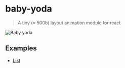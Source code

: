 # baby-yoda

> A tiny (≈ 500b) layout animation module for react

![Baby yoda](https://media.giphy.com/media/AcfTF7tyikWyroP0x7/giphy.gif)

## Examples

- [List](https://codesandbox.io/s/baby-yoda-list-example-s2qyp?file=/src/App.js)
